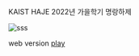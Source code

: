 KAIST HAJE 2022년 가을학기 명랑하제

![sss](https://github.com/shortcakesweets/Heros-of-the-Snakes/assets/83704138/9494b2a3-66a5-43bc-a118-5e2fd5113f8a)

web version [play](https://shortcakesweets.itch.io/heros-of-the-snakes)